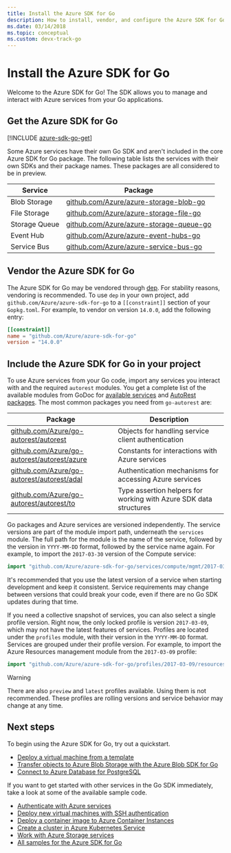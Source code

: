 ```yaml
---
title: Install the Azure SDK for Go
description: How to install, vendor, and configure the Azure SDK for Go.
ms.date: 03/14/2018
ms.topic: conceptual
ms.custom: devx-track-go
---
```


# Install the Azure SDK for Go

Welcome to the Azure SDK for Go! The SDK allows you to manage and interact with Azure services from your Go applications.

## Get the Azure SDK for Go

[!INCLUDE [azure-sdk-go-get](includes/azure-sdk-get.md)]

Some Azure services have their own Go SDK and aren't included in the core Azure SDK for Go package. The
following table lists the services with their own SDKs and their package names. These packages are
all considered to be in preview.

| Service | Package |
|---------|---------|
| Blob Storage | [github.com/Azure/azure-storage-blob-go](https://github.com/Azure/azure-storage-blob-go) |
| File Storage | [github.com/Azure/azure-storage-file-go](https://github.com/Azure/azure-storage-file-go) |
| Storage Queue | [github.com/Azure/azure-storage-queue-go](https://github.com/Azure/azure-storage-queue-go) |
| Event Hub | [github.com/Azure/azure-event-hubs-go](https://github.com/Azure/azure-event-hubs-go) |
| Service Bus | [github.com/Azure/azure-service-bus-go](https://github.com/Azure/azure-service-bus-go) |

## Vendor the Azure SDK for Go

The Azure SDK for Go may be vendored through [dep](https://github.com/golang/dep). For stability reasons, vendoring is recommended. To use `dep`
in your own project, add `github.com/Azure/azure-sdk-for-go` to a `[[constraint]]` section of your `Gopkg.toml`. For example, to vendor on version `14.0.0`, add the following entry:

```toml
[[constraint]]
name = "github.com/Azure/azure-sdk-for-go"
version = "14.0.0"
```

## Include the Azure SDK for Go in your project

To use Azure services from your Go code, import any services you interact with and the required `autorest` modules.
 You get a complete list of the available modules from GoDoc for 
[available services](https://godoc.org/github.com/Azure/azure-sdk-for-go) and 
[AutoRest packages](https://godoc.org/github.com/Azure/go-autorest). The most common packages you need from `go-autorest`
are:

| Package | Description |
|---------|-------------|
| [github.com/Azure/go-autorest/autorest][autorest] | Objects for handling service client authentication |
| [github.com/Azure/go-autorest/autorest/azure][autorest/azure] | Constants for interactions with Azure services |
| [github.com/Azure/go-autorest/autorest/adal][autorest/adal] | Authentication mechanisms for accessing Azure services |
| [github.com/Azure/go-autorest/autorest/to][autorest/to] | Type assertion helpers for working with Azure SDK data structures |

[autorest]: https://godoc.org/github.com/Azure/go-autorest/autorest
[autorest/azure]: https://godoc.org/github.com/Azure/go-autorest/autorest/azure
[autorest/adal]: https://godoc.org/github.com/Azure/go-autorest/autorest/adal
[autorest/to]: https://godoc.org/github.com/Azure/go-autorest/autorest/to

Go packages and Azure services are versioned independently. The service versions are part of the module import path, underneath
the `services` module. The full path for the module is the name of the service, followed by
the version in `YYYY-MM-DD` format, followed by the service name again. For example, to import the `2017-03-30` version of the Compute service:

```go
import "github.com/Azure/azure-sdk-for-go/services/compute/mgmt/2017-03-30/compute"
```

It's recommended that you use the latest version of a service when starting development and keep it consistent.
Service requirements may change between versions that could break your code, even if there are no Go SDK updates during
that time.

If you need a collective snapshot of services, you can also select a single profile version. Right now, the only locked profile is version 
`2017-03-09`, which may not have the latest features of services. Profiles are located under the `profiles` module, with their version in the `YYYY-MM-DD` format. 
Services are grouped under their profile version. For example, to import the Azure Resources management module from the `2017-03-09` profile:

```go
import "github.com/Azure/azure-sdk-for-go/profiles/2017-03-09/resources/mgmt/resources"
```

> [!WARNING]
> There are also `preview` and `latest` profiles available. Using them is not recommended. These profiles are rolling versions and service behavior may change at any time.

## Next steps

To begin using the Azure SDK for Go, try out a quickstart.

* [Deploy a virtual machine from a template](azure-sdk-qs-vm.md)
* [Transfer objects to Azure Blob Storage with the Azure Blob SDK for Go](/azure/storage/blobs/storage-quickstart-blobs-go?toc=/azure/developer/go/toc.json)
* [Connect to Azure Database for PostgreSQL](/azure/postgresql/connect-go?toc=/azure/developer/go/toc.json)

If you want to get started with other services in the Go SDK immediately,
take a look at some of the available sample code.

* [Authenticate with Azure services](https://github.com/Azure-Samples/azure-sdk-for-go-samples/tree/master/internal/iam)
* [Deploy new virtual machines with SSH authentication](https://github.com/Azure-Samples/azure-sdk-for-go-samples/tree/master/compute)
* [Deploy a container image to Azure Container Instances](https://github.com/Azure-Samples/azure-sdk-for-go-samples/tree/master/compute)
* [Create a cluster in Azure Kubernetes Service](https://github.com/Azure-Samples/azure-sdk-for-go-samples/blob/master/compute)
* [Work with Azure Storage services](https://github.com/Azure-Samples/azure-sdk-for-go-samples/tree/master/storage)
* [All samples for the Azure SDK for Go](https://github.com/azure-samples/azure-sdk-for-go-samples)
